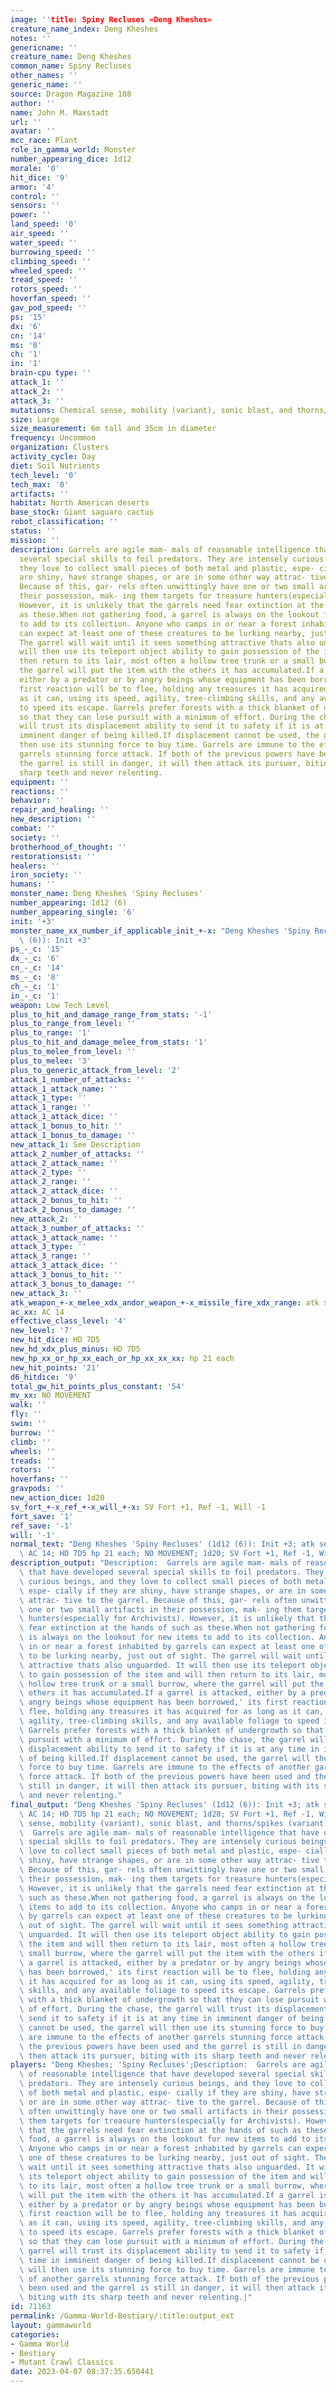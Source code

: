 ```yaml
---
image: ''title: Spiny Recluses «Deng Kheshes»
creature_name_index: Deng Kheshes
notes: ''
genericname: ''
creature_name: Deng Kheshes
common_name: Spiny Recluses
other_names: ''
generic_name: ''
source: Dragon Magazine 108
author: ''
name: John M. Maxstadt
url: ''
avatar: ''
mcc_race: Plant
role_in_gamma_world: Monster
number_appearing_dice: 1d12
morale: '0'
hit_dice: '9'
armor: '4'
control: ''
sensors: ''
power: ''
land_speed: '0'
air_speed: ''
water_speed: ''
burrowing_speed: ''
climbing_speed: ''
wheeled_speed: ''
tread_speed: ''
rotors_speed: ''
hoverfan_speed: ''
gav_pod_speed: ''
ps: '15'
dx: '6'
cn: '14'
ms: '8'
ch: '1'
in: '1'
brain-cpu type: ''
attack_1: ''
attack_2: ''
attack_3: ''
mutations: Chemical sense, mobility (variant), sonic blast, and thorns/spikes (variant)
size: Large
size_measurement: 6m tall and 35cm in diameter
frequency: Uncommon
organization: Clusters
activity_cycle: Day
diet: Soil Nutrients
tech_level: '0'
tech_max: '0'
artifacts: ''
habitat: North American deserts
base_stock: Giant saguaro cactus
robot_classification: ''
status: ''
mission: ''
description: Garrels are agile mam- mals of reasonable intelligence that have developed
  several special skills to foil predators. They are intensely curious beings, and
  they love to collect small pieces of both metal and plastic, espe- cially if they
  are shiny, have strange shapes, or are in some other way attrac- tive to the garrel.
  Because of this, gar- rels often unwittingly have one or two small artifacts in
  their possession, mak- ing them targets for treasure hunters(especially for Archivists).
  However, it is unlikely that the garrels need fear extinction at the hands of such
  as these.When not gathering food, a garrel is always on the lookout for new items
  to add to its collection. Anyone who camps in or near a forest inhabited by garrels
  can expect at least one of these creatures to be lurking nearby, just out of sight.
  The garrel will wait until it sees something attractive thats also unguarded. It
  will then use its teleport object ability to gain possession of the item and will
  then return to its lair, most often a hollow tree trunk or a small burrow, where
  the garrel will put the item with the others it has accumulated.If a garrel is attacked,
  either by a predator or by angry beings whose equipment has been borrowed,' its
  first reaction will be to flee, holding any treasures it has acquired for as long
  as it can, using its speed, agility, tree-climbing skills, and any available foliage
  to speed its escape. Garrels prefer forests with a thick blanket of undergrowth
  so that they can lose pursuit with a minimum of effort. During the chase, the garrel
  will trust its displacement ability to send it to safety if it is at any time in
  imminent danger of being killed.If displacement cannot be used, the garrel will
  then use its stunning force to buy time. Garrels are immune to the effects of another
  garrels stunning force attack. If both of the previous powers have been used and
  the garrel is still in danger, it will then attack its pursuer, biting with its
  sharp teeth and never relenting.
equipment: ''
reactions: ''
behavior: ''
repair_and_healing: ''
new_description: ''
combat: ''
society: ''
brotherhood_of_thought: ''
restorationsist: ''
healers: ''
iron_society: ''
humans: ''
monster_name: Deng Kheshes 'Spiny Recluses'
number_appearing: 1d12 (6)
number_appearing_single: '6'
init: '+3'
monster_name_xx_number_if_applicable_init_+-x: "Deng Kheshes 'Spiny Recluses' (1d12\
  \ (6)): Init +3"
ps_-_c: '15'
dx_-_c: '6'
cn_-_c: '14'
ms_-_c: '8'
ch_-_c: '1'
in_-_c: '1'
weapon: Low Tech Level
plus_to_hit_and_damage_range_from_stats: '-1'
plus_to_range_from_level: ''
plus_to_range: '1'
plus_to_hit_and_damage_melee_from_stats: '1'
plus_to_melee_from_level: ''
plus_to_melee: '3'
plus_to_generic_attack_from_level: '2'
attack_1_number_of_attacks: ''
attack_1_attack_name: ''
attack_1_type: ''
attack_1_range: ''
attack_1_attack_dice: ''
attack_1_bonus_to_hit: ''
attack_1_bonus_to_damage: ''
new_attack_1: See Description
attack_2_number_of_attacks: ''
attack_2_attack_name: ''
attack_2_type: ''
attack_2_range: ''
attack_2_attack_dice: ''
attack_2_bonus_to_hit: ''
attack_2_bonus_to_damage: ''
new_attack_2: ''
attack_3_number_of_attacks: ''
attack_3_attack_name: ''
attack_3_type: ''
attack_3_range: ''
attack_3_attack_dice: ''
attack_3_bonus_to_hit: ''
attack_3_bonus_to_damage: ''
new_attack_3: ''
atk_weapon_+-x_melee_xdx_andor_weapon_+-x_missile_fire_xdx_range: atk see description
ac_xx: AC 14
effective_class_level: '4'
new_level: '7'
new_hit_dice: HD 7D5
new_hd_xdx_plus_minus: HD 7D5
new_hp_xx_or_hp_xx_each_or_hp_xx_xx_xx: hp 21 each
new_hit_points: '21'
d6_hitdice: '9'
total_gw_hit_points_plus_constant: '54'
mv_xx: NO MOVEMENT
walk: ''
fly: ''
swim: ''
burrow: ''
climb: ''
wheels: ''
treads: ''
rotors: ''
hoverfans: ''
gravpods: ''
new_action_dice: 1d20
sv_fort_+-x_ref_+-x_will_+-x: SV Fort +1, Ref -1, Will -1
fort_save: '1'
ref_save: '-1'
will: '-1'
normal_text: "Deng Kheshes 'Spiny Recluses' (1d12 (6)): Init +3; atk see description;\
  \ AC 14; HD 7D5 hp 21 each; NO MOVEMENT; 1d20; SV Fort +1, Ref -1, Will -1"
description_output: "Description:  Garrels are agile mam- mals of reasonable intelligence\
  \ that have developed several special skills to foil predators. They are intensely\
  \ curious beings, and they love to collect small pieces of both metal and plastic,\
  \ espe- cially if they are shiny, have strange shapes, or are in some other way\
  \ attrac- tive to the garrel. Because of this, gar- rels often unwittingly have\
  \ one or two small artifacts in their possession, mak- ing them targets for treasure\
  \ hunters(especially for Archivists). However, it is unlikely that the garrels need\
  \ fear extinction at the hands of such as these.When not gathering food, a garrel\
  \ is always on the lookout for new items to add to its collection. Anyone who camps\
  \ in or near a forest inhabited by garrels can expect at least one of these creatures\
  \ to be lurking nearby, just out of sight. The garrel will wait until it sees something\
  \ attractive thats also unguarded. It will then use its teleport object ability\
  \ to gain possession of the item and will then return to its lair, most often a\
  \ hollow tree trunk or a small burrow, where the garrel will put the item with the\
  \ others it has accumulated.If a garrel is attacked, either by a predator or by\
  \ angry beings whose equipment has been borrowed,' its first reaction will be to\
  \ flee, holding any treasures it has acquired for as long as it can, using its speed,\
  \ agility, tree-climbing skills, and any available foliage to speed its escape.\
  \ Garrels prefer forests with a thick blanket of undergrowth so that they can lose\
  \ pursuit with a minimum of effort. During the chase, the garrel will trust its\
  \ displacement ability to send it to safety if it is at any time in imminent danger\
  \ of being killed.If displacement cannot be used, the garrel will then use its stunning\
  \ force to buy time. Garrels are immune to the effects of another garrels stunning\
  \ force attack. If both of the previous powers have been used and the garrel is\
  \ still in danger, it will then attack its pursuer, biting with its sharp teeth\
  \ and never relenting."
final_output: "Deng Kheshes 'Spiny Recluses' (1d12 (6)): Init +3; atk see description;\
  \ AC 14; HD 7D5 hp 21 each; NO MOVEMENT; 1d20; SV Fort +1, Ref -1, Will -1Chemical\
  \ sense, mobility (variant), sonic blast, and thorns/spikes (variant)Description:\
  \  Garrels are agile mam- mals of reasonable intelligence that have developed several\
  \ special skills to foil predators. They are intensely curious beings, and they\
  \ love to collect small pieces of both metal and plastic, espe- cially if they are\
  \ shiny, have strange shapes, or are in some other way attrac- tive to the garrel.\
  \ Because of this, gar- rels often unwittingly have one or two small artifacts in\
  \ their possession, mak- ing them targets for treasure hunters(especially for Archivists).\
  \ However, it is unlikely that the garrels need fear extinction at the hands of\
  \ such as these.When not gathering food, a garrel is always on the lookout for new\
  \ items to add to its collection. Anyone who camps in or near a forest inhabited\
  \ by garrels can expect at least one of these creatures to be lurking nearby, just\
  \ out of sight. The garrel will wait until it sees something attractive thats also\
  \ unguarded. It will then use its teleport object ability to gain possession of\
  \ the item and will then return to its lair, most often a hollow tree trunk or a\
  \ small burrow, where the garrel will put the item with the others it has accumulated.If\
  \ a garrel is attacked, either by a predator or by angry beings whose equipment\
  \ has been borrowed,' its first reaction will be to flee, holding any treasures\
  \ it has acquired for as long as it can, using its speed, agility, tree-climbing\
  \ skills, and any available foliage to speed its escape. Garrels prefer forests\
  \ with a thick blanket of undergrowth so that they can lose pursuit with a minimum\
  \ of effort. During the chase, the garrel will trust its displacement ability to\
  \ send it to safety if it is at any time in imminent danger of being killed.If displacement\
  \ cannot be used, the garrel will then use its stunning force to buy time. Garrels\
  \ are immune to the effects of another garrels stunning force attack. If both of\
  \ the previous powers have been used and the garrel is still in danger, it will\
  \ then attack its pursuer, biting with its sharp teeth and never relenting."
players: "Deng Kheshes; 'Spiny Recluses';Description:  Garrels are agile mam- mals\
  \ of reasonable intelligence that have developed several special skills to foil\
  \ predators. They are intensely curious beings, and they love to collect small pieces\
  \ of both metal and plastic, espe- cially if they are shiny, have strange shapes,\
  \ or are in some other way attrac- tive to the garrel. Because of this, gar- rels\
  \ often unwittingly have one or two small artifacts in their possession, mak- ing\
  \ them targets for treasure hunters(especially for Archivists). However, it is unlikely\
  \ that the garrels need fear extinction at the hands of such as these.When not gathering\
  \ food, a garrel is always on the lookout for new items to add to its collection.\
  \ Anyone who camps in or near a forest inhabited by garrels can expect at least\
  \ one of these creatures to be lurking nearby, just out of sight. The garrel will\
  \ wait until it sees something attractive thats also unguarded. It will then use\
  \ its teleport object ability to gain possession of the item and will then return\
  \ to its lair, most often a hollow tree trunk or a small burrow, where the garrel\
  \ will put the item with the others it has accumulated.If a garrel is attacked,\
  \ either by a predator or by angry beings whose equipment has been borrowed,' its\
  \ first reaction will be to flee, holding any treasures it has acquired for as long\
  \ as it can, using its speed, agility, tree-climbing skills, and any available foliage\
  \ to speed its escape. Garrels prefer forests with a thick blanket of undergrowth\
  \ so that they can lose pursuit with a minimum of effort. During the chase, the\
  \ garrel will trust its displacement ability to send it to safety if it is at any\
  \ time in imminent danger of being killed.If displacement cannot be used, the garrel\
  \ will then use its stunning force to buy time. Garrels are immune to the effects\
  \ of another garrels stunning force attack. If both of the previous powers have\
  \ been used and the garrel is still in danger, it will then attack its pursuer,\
  \ biting with its sharp teeth and never relenting.|"
id: 71163
permalink: /Gamma-World-Bestiary/:title:output_ext
layout: gammaworld
categories:
- Gamma World
- Bestiary
- Mutant Crawl Classics
date: 2023-04-07 08:37:35.650441
---
```

